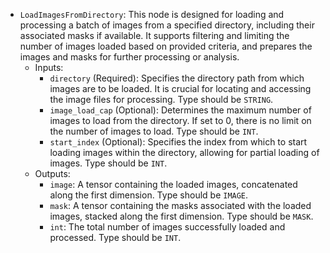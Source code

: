 - `LoadImagesFromDirectory`: This node is designed for loading and processing a batch of images from a specified directory, including their associated masks if available. It supports filtering and limiting the number of images loaded based on provided criteria, and prepares the images and masks for further processing or analysis.
    - Inputs:
        - `directory` (Required): Specifies the directory path from which images are to be loaded. It is crucial for locating and accessing the image files for processing. Type should be `STRING`.
        - `image_load_cap` (Optional): Determines the maximum number of images to load from the directory. If set to 0, there is no limit on the number of images to load. Type should be `INT`.
        - `start_index` (Optional): Specifies the index from which to start loading images within the directory, allowing for partial loading of images. Type should be `INT`.
    - Outputs:
        - `image`: A tensor containing the loaded images, concatenated along the first dimension. Type should be `IMAGE`.
        - `mask`: A tensor containing the masks associated with the loaded images, stacked along the first dimension. Type should be `MASK`.
        - `int`: The total number of images successfully loaded and processed. Type should be `INT`.
